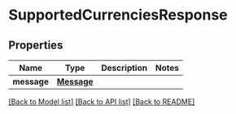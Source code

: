 # SupportedCurrenciesResponse

## Properties
Name | Type | Description | Notes
------------ | ------------- | ------------- | -------------
**message** | [**Message**](Message.md) |  | 

[[Back to Model list]](../README.md#documentation-for-models) [[Back to API list]](../README.md#documentation-for-api-endpoints) [[Back to README]](../README.md)


